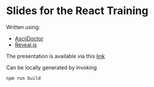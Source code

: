 # Slides for the React Training

Written using:
- [AsciiDoctor](https://asciidoctor.org/)
- [Reveal.js](https://revealjs.com)

The presentation is available via this [link](./slides.html)

Can be locally generated by invoking  
```
npm run build
```
